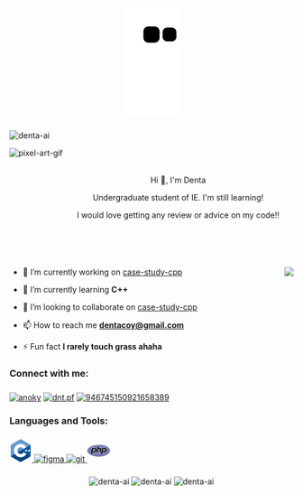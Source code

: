 <div align="center">
  <img src="https://github.com/Denta-ai/Denta-ai/blob/output/github-contribution-grid-snake.svg" />
</div>

###

<p align="left"> <img src="https://komarev.com/ghpvc/?username=denta-ai&label=Profile%20views&color=0e75b6&style=flat" alt="denta-ai" /> </p>
<img align="left" src="https://i.pinimg.com/originals/86/d7/5a/86d75a902dda5a4c6ac4b95d8a5afba4.gif" height="180" alt="pixel-art-gif" /> <br>
<br>
<div align="center">
  <p>Hi 👋, I'm Denta</p>
  <p>Undergraduate student of IE. I'm still learning!</p>
  <p>I would love getting any review or advice on my code!!</p>
</div>

###

<br clear="both">
<br>

- 🔭 I’m currently working on [case-study-cpp](https://github.com/Denta-ai/Case-Study-Cpp)<img align="right" height="150" src="https://i.pinimg.com/564x/82/42/31/824231fd52f5d263287edf72c2aae607.jpg"  />

- 🌱 I’m currently learning **C++**

- 👯 I’m looking to collaborate on [case-study-cpp](https://github.com/Denta-ai/Case-Study-Cpp)

- 📫 How to reach me **dentacoy@gmail.com**

- ⚡ Fun fact **I rarely touch grass ahaha**

###

<h3 align="left">Connect with me:</h3>

###

<div align="left">
  <a href="https://stackoverflow.com/users/21154324/anoky" target="blank">
    <img align="center" src="https://raw.githubusercontent.com/rahuldkjain/github-profile-readme-generator/master/src/images/icons/Social/stack-overflow.svg"
     alt="anoky" height="30" width="40" /></a>
  <a href="https://instagram.com/dnt.pf" target="blank">
    <img align="center" src="https://raw.githubusercontent.com/rahuldkjain/github-profile-readme-generator/master/src/images/icons/Social/instagram.svg"
     alt="dnt.pf" height="30" width="40" /></a>
  <a href="https://discordapp.com/users/946745150921658389" target="blank">
    <img align="center" src="https://raw.githubusercontent.com/rahuldkjain/github-profile-readme-generator/master/src/images/icons/Social/discord.svg"
     alt="946745150921658389" height="30" width="40" /></a>
</div>

###

<h3 align="left">Languages and Tools:</h3>

###

<div align="left">
  <a href="https://www.w3schools.com/cpp/" target="_blank" rel="noreferrer"> 
    <img src="https://raw.githubusercontent.com/devicons/devicon/master/icons/cplusplus/cplusplus-original.svg" alt="cplusplus" width="40" height="40"/> </a>  
  <a href="https://www.figma.com/" target="_blank" rel="noreferrer"> 
    <img src="https://www.vectorlogo.zone/logos/figma/figma-icon.svg" alt="figma" width="40" height="40"/> </a> 
  <a href="https://git-scm.com/" target="_blank" rel="noreferrer"> 
    <img src="https://www.vectorlogo.zone/logos/git-scm/git-scm-icon.svg" alt="git" width="40" height="40"/> </a>
  <a href="https://www.php.net" target="_blank" rel="noreferrer">
    <img src="https://raw.githubusercontent.com/devicons/devicon/master/icons/php/php-original.svg" alt="php" width="40" height="40"/> </a>
</div>

###

<div align="center">
  <img src="https://github-readme-stats-sigma-five.vercel.app/api?username=denta-ai&show_icons=true&locale=en&theme=radical" height="180px" alt="denta-ai" />
  <img src="https://github-readme-stats-sigma-five.vercel.app/api/top-langs?username=denta-ai&show_icons=true&locale=en&layout=compact&theme=radical" height="180px" alt="denta-ai" />
  <img src="https://github-readme-streak-stats.herokuapp.com/?user=denta-ai&theme=radical" alt="denta-ai" />
</div>

###

